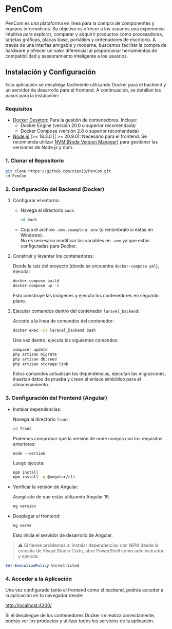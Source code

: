 # PenCom

PenCom es una plataforma en línea para la compra de componentes y equipos informáticos. Su objetivo es ofrecer a los usuarios una experiencia intuitiva para explorar, comparar y adquirir productos como procesadores, tarjetas gráficas, placas base, portátiles y ordenadores de escritorio. A través de una interfaz amigable y moderna, buscamos facilitar la compra de hardware y ofrecer un valor diferencial al proporcionar herramientas de compatibilidad y asesoramiento inteligente a los usuarios.

## Instalación y Configuración

Esta aplicación se despliega fácilmente utilizando Docker para el backend y un servidor de desarrollo para el frontend. A continuación, se detallan los pasos para la instalación:

### Requisitos

- [Docker Desktop](https://www.docker.com/products/docker-desktop): Para la gestión de contenedores. Incluye:
  - Docker Engine (versión 20.0 o superior recomendada)
  - Docker Compose (versión 2.0 o superior recomendada)
- [Node.js](https://nodejs.org/en/download) (>= 18.3.0 || >= 20.9.0): Necesario para el frontend. Se recomienda utilizar [NVM (Node Version Manager)](https://github.com/coreybutler/nvm-windows#readme) para gestionar las versiones de Node.js y npm.

### 1. Clonar el Repositorio

```bash
git clone https://github.com/xiexi3/PenCom.git
cd PenCom
```

### 2. Configuración del Backend (Docker)

1. Configurar el entorno:

   - Navega al directorio `back`:

     ```bash
     cd back
     ```

   - Copia el archivo `.env.example` a `.env` (o renómbralo si estás en Windows).  
     No es necesario modificar las variables en `.env` ya que están configuradas para Docker.

2. Construir y levantar los contenedores:

   Desde la raíz del proyecto (donde se encuentra `docker-compose.yml`), ejecuta:

   ```bash
   docker-compose build 
   docker-compose up -d
   ```

   Esto construye las imágenes y ejecuta los contenedores en segundo plano.

3. Ejecutar comandos dentro del contenedor `laravel_backend`:

   Accede a la línea de comandos del contenedor:

   ```bash
   docker exec -it laravel_backend bash
   ```

   Una vez dentro, ejecuta los siguientes comandos:

   ```bash
   composer update
   php artisan migrate
   php artisan db:seed
   php artisan storage:link
   ```

   Estos comandos actualizan las dependencias, ejecutan las migraciones, insertan datos de prueba y crean el enlace simbólico para el almacenamiento.

### 3. Configuración del Frontend (Angular)

- Instalar dependencias:

  Navega al directorio `front`:

  ```bash
  cd front
  ```

  Podemos comprobar que la versión de node cumpla con los requisitos anteriores:

  ```
  node --version
  ```

  Luego ejecuta:

  ```bash
  npm install
  npm install -g @angular/cli
  ```

- Verificar la versión de Angular:

  Asegúrate de que estás utilizando Angular 19.

  ```bash
  ng version
  ```

- Desplegar el frontend:

  ```bash
  ng serve
  ```

  Esto inicia el servidor de desarrollo de Angular.

> ⚠️ Si tienes problemas al instalar dependencias con NPM desde la consola de Visual Studio Code, abre PowerShell como administrador y ejecuta:

```powershell
Set-ExecutionPolicy Unrestricted
```

### 4. Acceder a la Aplicación

Una vez configurado tanto el frontend como el backend, podrás acceder a la aplicación en tu navegador desde:

[http://localhost:4200/](http://localhost:4200/)

Si el despliegue de los contenedores Docker se realiza correctamente, podrás ver los productos y utilizar todos los servicios de la aplicación.